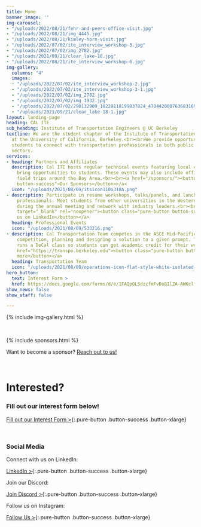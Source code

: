 ```yaml
---
title: Home
banner_image: ''
img-carousel:
- "/uploads/2022/08/21/fehr-and-peers-office-visit.jpg"
- "/uploads/2022/08/21/img_4445.jpg"
- "/uploads/2022/08/21/kimley-horn-visit.jpg"
- "/uploads/2022/07/02/ite_interview_workshop-3.jpg"
- "/uploads/2022/07/02/img_2782.jpg"
- "/uploads/2021/09/21/clear_lake-18.jpg"
- "/uploads/2022/08/21/ite_interview_workshop-6.jpg"
img-gallery:
  columns: "4"
  images:
  - "/uploads/2022/07/02/ite_interview_workshop-2.jpg"
  - "/uploads/2022/07/02/ite_interview_workshop-3-1.jpg"
  - "/uploads/2022/07/02/img_2782.jpg"
  - "/uploads/2022/07/02/img_1932.jpg"
  - "/uploads/2022/07/02/290132909_10228118199837824_4704420007636831696_n.jpg"
  - "/uploads/2021/09/21/clear_lake-18-1.jpg"
layout: landing-page
heading: CAL ITE
sub_heading: Institute of Transportation Engineers @ UC Berkeley
textline: We are the student chapter of the Institute of Transportation Engineers
  at the University of California, Berkeley.<br><br>We provide opportunities for interested
  students to connect with transportation professionals in both public and private
  sectors.
services:
- heading: Partners and Affiliates
  description: Cal ITE hosts regular technical events featuring local companies to
    bring opportunities to students. These events may also include office visits and
    field trips around the Bay Area.<br><br><a href="/sponsors/"><button class="pure-button
    button-success">Our Sponsors</button></a>
  icon: "/uploads/2021/08/09/itsicon310x310a.png"
- description: Participate in resume workshops, talks/panels, and lunch meetings with
    professionals. Meet students from other universities in the Western ITE district
    during the annual meeting and network with industry leaders.<br><br><a href="https://linkedin.com/company/cal-ite/"
    target="_blank" rel="noopener"><button class="pure-button button-success">Follow
    us on LinkedIn</button></a>
  heading: Professional Events
  icon: "/uploads/2021/08/09/533216.png"
- description: Cal Transportation Team competes in the ASCE Mid-Pacific Transportation
    competition, planning and designing a solution to a given prompt. The team also
    runs a DeCal class so students can get academic credit for their work. <br><br><a
    href="https://transpo.berkeley.edu"><button class="pure-button button-success">Learn
    more</button></a>
  heading: Transportation Team
  icon: "/uploads/2021/08/09/operations-icon-flat-style-white-isolated-symbol-black-your-web-site-design-app-ui-simple-process-vector-illustration-156422564.jpg"
hero_button:
  text: Interest Form >
  href: https://docs.google.com/forms/d/e/1FAIpQLSdzcfmFvDoBIlZA-AWKclf3v1l_BS-9bZEThG3abmHlqruQGg/viewform?usp=sf_link
show_news: false
show_staff: false

---
```

{% include img-gallery.html %}

<br>

{% include sponsors.html %}

<p class="font-bold italic py-2">Want to become a sponsor? <a href="/sponsors/">Reach out to us!</a></p>

<br>

# Interested?

### Fill out our interest form below!

[Fill out our Interest Form >](https://docs.google.com/forms/d/e/1FAIpQLSdzcfmFvDoBIlZA-AWKclf3v1l_BS-9bZEThG3abmHlqruQGg/viewform?usp=sf_link){:.pure-button .button-success .button-xlarge}

<br>

### Social Media

Connect with us on LinkedIn:

[LinkedIn >](https://www.linkedin.com/company/cal-ite/){:.pure-button .button-success .button-xlarge}

Join our Discord:

[Join Discord >](/discord/){:.pure-button .button-success .button-xlarge}

Follow us on Instagram:

[Follow Us >](https://www.instagram.com/cal_ite/){:.pure-button .button-success .button-xlarge}